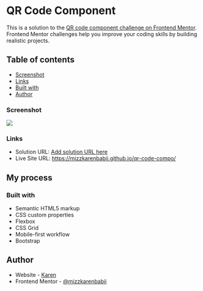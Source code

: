 # QR Code Component


This is a solution to the [QR code component challenge on Frontend Mentor](https://www.frontendmentor.io/challenges/qr-code-component-iux_sIO_H). Frontend Mentor challenges help you improve your coding skills by building realistic projects. 

## Table of contents


  - [Screenshot](#screenshot)
  - [Links](#links)
  - [Built with](#built-with)
- [Author](#author)





### Screenshot

![](./screenshot.jpg)



### Links

- Solution URL: [Add solution URL here](https://your-solution-url.com)
- Live Site URL: https://mizzkarenbabii.github.io/qr-code-compo/

## My process

### Built with

- Semantic HTML5 markup
- CSS custom properties
- Flexbox
- CSS Grid
- Mobile-first workflow
- Bootstrap



## Author

- Website - [Karen](https://www.github.com/mizzkarenbabii)
- Frontend Mentor - [@mizzkarenbabii](https://www.frontendmentor.io/profile/mizzkarenbabii)


